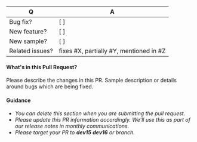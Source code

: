 | Q               | A
| --------------- | ---
| Bug fix?        | [ ]
| New feature?    | [ ]
| New sample?      | [ ]
| Related issues?  | fixes #X, partially #Y, mentioned in #Z

#### What's in this Pull Request?

Please describe the changes in this PR. Sample description or details around bugs which are being fixed.


#### Guidance
- *You can delete this section when you are submitting the pull request.* 
- *Please update this PR information accordingly. We'll use this as part of our release notes in monthly communications.*
- *Please target your PR to **dev15** **dev16** or branch.*
